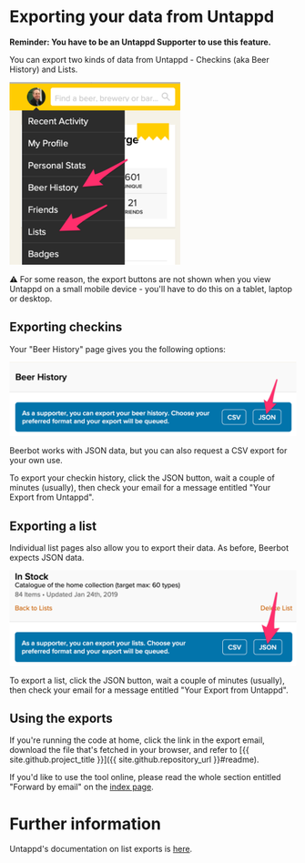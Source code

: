 ---
---

# Exporting your data from Untappd

**Reminder: You have to be an Untappd Supporter to use this feature.**

You can export two kinds of data from Untappd - Checkins (aka Beer History) and Lists. 

<img src="images/untappd-menu.png" width="300" alt="Untappd Profile menu, with Beer History and Lists highlighted">

⚠️ For some reason, the export buttons are not shown when you view Untappd on a small mobile device - you'll have to do 
this on a tablet, laptop or desktop.

## Exporting checkins

Your "Beer History" page gives you the following options:

<img src="images/untappd-history-json.png" width="600" alt="Part of Untappd Checkins page, with JSON export highlighted">

Beerbot works with JSON data, but you can also request a CSV export for your own use.

To export your checkin history, click the JSON button, wait a couple of minutes (usually), then check your email 
for a message entitled "Your Export from Untappd".

## Exporting a list

Individual list pages also allow you to export their data. As before, Beerbot expects JSON data.

<img src="images/untappd-list-json.png" width="600" alt="Part of Untappd List page, with JSON export highlighted">

To export a list, click the JSON button, wait a couple of minutes (usually), then check your email 
for a message entitled "Your Export from Untappd".

## Using the exports

If you're running the code at home, click the link in the export email, download the file that's fetched in your browser, 
and refer to [{{ site.github.project_title }}]({{ site.github.repository_url }}#readme).

If you'd like to use the tool online, please read the whole section entitled "Forward by email" on the [index page](index.md).

# Further information

Untappd's documentation on list exports is 
[here](https://help.untappd.com/support/solutions/articles/25000001978-where-can-i-find-the-exportable-data-feature-).

